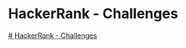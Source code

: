 # HackerRank - Challenges
[# HackerRank - Challenges](https://github.com/mrholeechit/tech-challenges/blob/master/hackerRank/README.md)